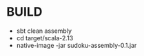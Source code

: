 BUILD
=====

* sbt clean assembly
* cd target/scala-2.13
* native-image -jar sudoku-assembly-0.1.jar